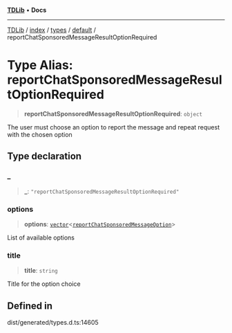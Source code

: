 [**TDLib**](../../../../../../README.md) • **Docs**

***

[TDLib](../../../../../../modules.md) / [index](../../../../../README.md) / [types](../../../README.md) / [default](../README.md) / reportChatSponsoredMessageResultOptionRequired

# Type Alias: reportChatSponsoredMessageResultOptionRequired

> **reportChatSponsoredMessageResultOptionRequired**: `object`

The user must choose an option to report the message and repeat request with the chosen option

## Type declaration

### \_

> **\_**: `"reportChatSponsoredMessageResultOptionRequired"`

### options

> **options**: [`vector`](vector.md)\<[`reportChatSponsoredMessageOption`](reportChatSponsoredMessageOption-1.md)\>

List of available options

### title

> **title**: `string`

Title for the option choice

## Defined in

dist/generated/types.d.ts:14605
